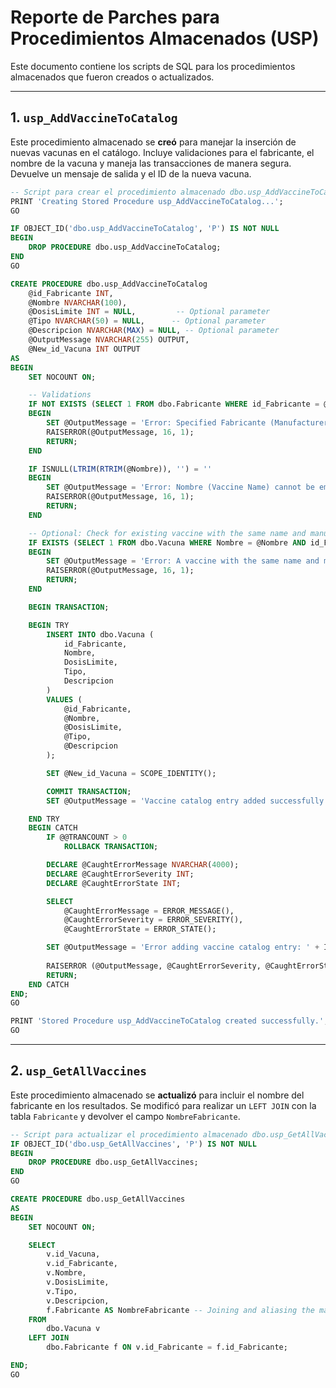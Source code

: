 # Reporte de Parches para Procedimientos Almacenados (USP)

Este documento contiene los scripts de SQL para los procedimientos almacenados que fueron creados o actualizados.

---

## 1. `usp_AddVaccineToCatalog`

Este procedimiento almacenado se **creó** para manejar la inserción de nuevas vacunas en el catálogo. Incluye validaciones para el fabricante, el nombre de la vacuna y maneja las transacciones de manera segura. Devuelve un mensaje de salida y el ID de la nueva vacuna.

```sql
-- Script para crear el procedimiento almacenado dbo.usp_AddVaccineToCatalog
PRINT 'Creating Stored Procedure usp_AddVaccineToCatalog...';
GO

IF OBJECT_ID('dbo.usp_AddVaccineToCatalog', 'P') IS NOT NULL
BEGIN
    DROP PROCEDURE dbo.usp_AddVaccineToCatalog;
END
GO

CREATE PROCEDURE dbo.usp_AddVaccineToCatalog
    @id_Fabricante INT,
    @Nombre NVARCHAR(100),
    @DosisLimite INT = NULL,         -- Optional parameter
    @Tipo NVARCHAR(50) = NULL,      -- Optional parameter
    @Descripcion NVARCHAR(MAX) = NULL, -- Optional parameter
    @OutputMessage NVARCHAR(255) OUTPUT,
    @New_id_Vacuna INT OUTPUT
AS
BEGIN
    SET NOCOUNT ON;

    -- Validations
    IF NOT EXISTS (SELECT 1 FROM dbo.Fabricante WHERE id_Fabricante = @id_Fabricante)
    BEGIN
        SET @OutputMessage = 'Error: Specified Fabricante (Manufacturer) ID does not exist.';
        RAISERROR(@OutputMessage, 16, 1);
        RETURN;
    END

    IF ISNULL(LTRIM(RTRIM(@Nombre)), '') = ''
    BEGIN
        SET @OutputMessage = 'Error: Nombre (Vaccine Name) cannot be empty.';
        RAISERROR(@OutputMessage, 16, 1);
        RETURN;
    END

    -- Optional: Check for existing vaccine with the same name and manufacturer
    IF EXISTS (SELECT 1 FROM dbo.Vacuna WHERE Nombre = @Nombre AND id_Fabricante = @id_Fabricante)
    BEGIN
        SET @OutputMessage = 'Error: A vaccine with the same name and manufacturer already exists.';
        RAISERROR(@OutputMessage, 16, 1);
        RETURN;
    END

    BEGIN TRANSACTION;

    BEGIN TRY
        INSERT INTO dbo.Vacuna (
            id_Fabricante,
            Nombre,
            DosisLimite,
            Tipo,
            Descripcion
        )
        VALUES (
            @id_Fabricante,
            @Nombre,
            @DosisLimite,
            @Tipo,
            @Descripcion
        );

        SET @New_id_Vacuna = SCOPE_IDENTITY();

        COMMIT TRANSACTION;
        SET @OutputMessage = 'Vaccine catalog entry added successfully. Vaccine ID: ' + CAST(@New_id_Vacuna AS NVARCHAR(10)) + '.';

    END TRY
    BEGIN CATCH
        IF @@TRANCOUNT > 0
            ROLLBACK TRANSACTION;

        DECLARE @CaughtErrorMessage NVARCHAR(4000);
        DECLARE @CaughtErrorSeverity INT;
        DECLARE @CaughtErrorState INT;

        SELECT 
            @CaughtErrorMessage = ERROR_MESSAGE(),
            @CaughtErrorSeverity = ERROR_SEVERITY(),
            @CaughtErrorState = ERROR_STATE();

        SET @OutputMessage = 'Error adding vaccine catalog entry: ' + ISNULL(@CaughtErrorMessage, 'Unknown error');
        
        RAISERROR (@OutputMessage, @CaughtErrorSeverity, @CaughtErrorState);
        RETURN;
    END CATCH
END;
GO

PRINT 'Stored Procedure usp_AddVaccineToCatalog created successfully.';
GO
```

---

## 2. `usp_GetAllVaccines`

Este procedimiento almacenado se **actualizó** para incluir el nombre del fabricante en los resultados. Se modificó para realizar un `LEFT JOIN` con la tabla `Fabricante` y devolver el campo `NombreFabricante`.

```sql
-- Script para actualizar el procedimiento almacenado dbo.usp_GetAllVaccines
IF OBJECT_ID('dbo.usp_GetAllVaccines', 'P') IS NOT NULL
BEGIN
    DROP PROCEDURE dbo.usp_GetAllVaccines;
END
GO

CREATE PROCEDURE dbo.usp_GetAllVaccines
AS
BEGIN
    SET NOCOUNT ON;

    SELECT 
        v.id_Vacuna,
        v.id_Fabricante,
        v.Nombre,
        v.DosisLimite,
        v.Tipo,
        v.Descripcion,
        f.Fabricante AS NombreFabricante -- Joining and aliasing the manufacturer's name
    FROM 
        dbo.Vacuna v
    LEFT JOIN 
        dbo.Fabricante f ON v.id_Fabricante = f.id_Fabricante;

END;
GO
```
